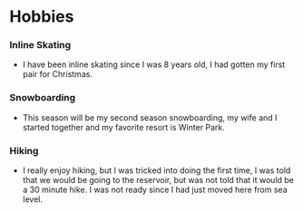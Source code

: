 # Hobbies
### Inline Skating
- I have been inline skating since I was 8 years old, I had gotten my first pair
for Christmas.
### Snowboarding
- This season will be my second season snowboarding, my wife and I started together
and my favorite resort is Winter Park.
### Hiking
- I really enjoy hiking, but I was tricked into doing the first time, I was told
that we would be going to the reservoir, but was not told that it would be a 30
minute hike. I was not ready since I had just moved here from sea level. 
